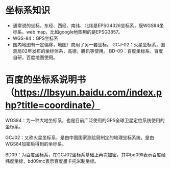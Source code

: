 # 坐标系知识
- 通常说的坐标，东经、西经、南纬、北纬是EPSG4326坐标系，既WGS84坐标系。web map，比如google地图用的是EPSG3857。
- WGS-84：GPS坐标系
- 国内地图有一定偏移，地图厂商用了另一套坐标。 
GCJ-02：火星坐标系，国测局02年发布的坐标体系，高德，腾讯等使用。
BD-09：百度坐标系，百度自研，百度地图使用。

# 百度的坐标系说明书（https://lbsyun.baidu.com/index.php?title=coordinate）
WGS84：为一种大地坐标系，也是目前广泛使用的GPS全球卫星定位系统使用的坐标系。

GCJ02：又称火星坐标系，是由中国国家测绘局制定的地理坐标系统，是由WGS84加密后得到的坐标系。

BD09：为百度坐标系，在GCJ02坐标系基础上再次加密。其中bd09ll表示百度经纬度坐标，bd09mc表示百度墨卡托米制坐标。